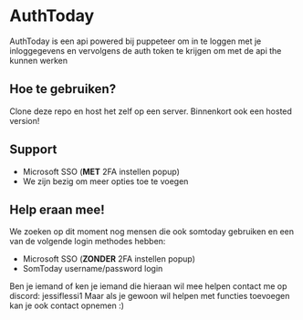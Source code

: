 # AuthToday
AuthToday is een api powered bij puppeteer om in te loggen met je inloggegevens en vervolgens de auth token te krijgen om met de api the kunnen werken

## Hoe te gebruiken?
Clone deze repo en host het zelf op een server. Binnenkort ook een hosted version!

## Support
- Microsoft SSO (**MET** 2FA instellen popup)
- We zijn bezig om meer opties toe te voegen


## Help eraan mee!
We zoeken op dit moment nog mensen die ook somtoday gebruiken en een van de volgende login methodes hebben:
- Microsoft SSO (**ZONDER** 2FA instellen popup)
- SomToday username/password login
  
Ben je iemand of ken je iemand die hieraan wil mee helpen contact me op discord: jessiflessi1
Maar als je gewoon wil helpen met functies toevoegen kan je ook contact opnemen :)
